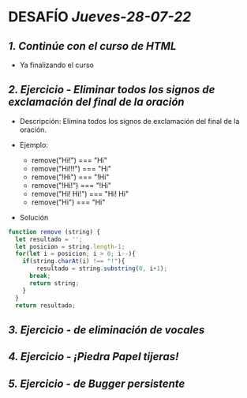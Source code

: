 # DESAFÍO *Jueves-28-07-22*


## *1. Continúe con el curso de HTML*

- Ya finalizando el curso

## *2. Ejercicio - Eliminar todos los signos de exclamación del final de la oración*

- Descripción: Elimina todos los signos de exclamación del final de la oración.
- Ejemplo:

  - remove("Hi!") === "Hi"
  - remove("Hi!!!") === "Hi"
  - remove("!Hi") === "!Hi"
  - remove("!Hi!") === "!Hi"
  - remove("Hi! Hi!") === "Hi! Hi"
  - remove("Hi") === "Hi"
  
- Solución

```javascript
function remove (string) {
  let resultado = '';
  let posicion = string.length-1;
  for(let i = posicion; i > 0; i--){
    if(string.charAt(i) !== "!"){
        resultado = string.substring(0, i+1);
      break;
      return string;
    }
  }
  return resultado;
  ```
  
## *3. Ejercicio - de eliminación de vocales*



## *4. Ejercicio - ¡Piedra Papel tijeras!*



## *5. Ejercicio - de Bugger persistente*

